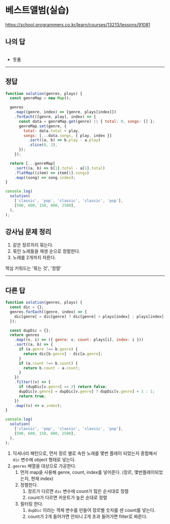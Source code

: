 # 베스트앨범(실습)

https://school.programmers.co.kr/learn/courses/13213/lessons/91081

## 나의 답

```js

```

- 못품

---

## 정답

```js
function solution(genres, plays) {
  const genreMap = new Map();

  genres
    .map((genre, index) => [genre, plays[index]])
    .forEach(([genre, play], index) => {
      const data = genreMap.get(genre) || { total: 0, songs: [] };
      genreMap.set(genre, {
        total: data.total + play,
        songs: [...data.songs, { play, index }]
          .sort((a, b) => b.play - a.play)
          .slice(0, 2),
      });
    });

  return [...genreMap]
    .sort((a, b) => b[1].total - a[1].total)
    .flatMap((item) => item[1].songs)
    .map((song) => song.index);
}

console.log(
  solution(
    ['classic', 'pop', 'classic', 'classic', 'pop'],
    [500, 600, 150, 800, 2500],
  ),
);
```

## 강사님 문제 정리

1. 같은 장르끼리 묶는다.
2. 묶인 노래들을 재생 순으로 정렬한다.
3. 노래를 2개까지 자른다.

핵심 키워드는 '묶는 것', '정렬'

---

## 다른 답

```js
function solution(genres, plays) {
  const dic = {};
  genres.forEach((genre, index) => {
    dic[genre] = dic[genre] ? dic[genre] + plays[index] : plays[index];
  });

  const dupDic = {};
  return genres
    .map((v, i) => ({ genre: v, count: plays[i], index: i }))
    .sort((a, b) => {
      if (a.genre !== b.genre) {
        return dic[b.genre] - dic[a.genre];
      }
      if (a.count !== b.count) {
        return b.count - a.count;
      }
    })
    .filter((v) => {
      if (dupDic[v.genre] >= 2) return false;
      dupDic[v.genre] = dupDic[v.genre] ? dupDic[v.genre] + 1 : 1;
      return true;
    })
    .map((v) => v.index);
}

console.log(
  solution(
    ['classic', 'pop', 'classic', 'classic', 'pop'],
    [500, 600, 150, 800, 2500],
  ),
);
```

1. 딕셔너리 패턴으로, 먼저 장르 별로 속한 노래를 몇번 플레이 되었는지 종합해서 `dic` 변수에 object 형태로 넣는다.
2. `genres` 배열을 대상으로 가공한다.
   1. 먼저 map을 사용해 genre, count, index를 넣어준다. (장르, 몇번플레이되었는지, 현재 index)
   2. 정렬한다.
      1. 장르가 다르면 `dic` 변수에 count가 많은 순서대로 정렬
      2. count가 다르면 카운트가 높은 순대로 정렬
   3. 필터링 한다.
      1. `dupDic` 이라는 객체 변수를 만들어 장르별 숫자를 센 count를 넣는다.
      2. count가 2개 들어가면 안되니 2개 초과 들어가면 filter로 짜른다.
